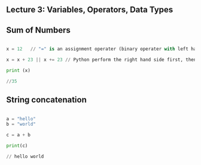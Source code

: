 Lecture 3: Variables, Operators, Data Types
----------------------------------------------

Sum of Numbers
-----------------

```python

x = 12   // "=" is an assignment operater (binary operater with left hand side and right)

x = x + 23 || x += 23 // Python perform the right hand side first, then assign it to x on the left

print (x) 

//35

```
String concatenation
---------------------

```python

a = "hello"
b = "world"

c = a + b

print(c) 

// hello world

```

